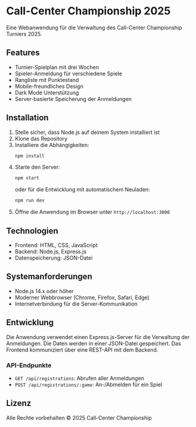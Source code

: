 # Call-Center Championship 2025

Eine Webanwendung für die Verwaltung des Call-Center Championship Turniers 2025.

## Features

- Turnier-Spielplan mit drei Wochen
- Spieler-Anmeldung für verschiedene Spiele
- Rangliste mit Punktestand
- Mobile-freundliches Design
- Dark Mode Unterstützung
- Server-basierte Speicherung der Anmeldungen

## Installation

1. Stelle sicher, dass Node.js auf deinem System installiert ist
2. Klone das Repository
3. Installiere die Abhängigkeiten:
   ```bash
   npm install
   ```
4. Starte den Server:
   ```bash
   npm start
   ```
   oder für die Entwicklung mit automatischem Neuladen:
   ```bash
   npm run dev
   ```
5. Öffne die Anwendung im Browser unter `http://localhost:3000`

## Technologien

- Frontend: HTML, CSS, JavaScript
- Backend: Node.js, Express.js
- Datenspeicherung: JSON-Datei

## Systemanforderungen

- Node.js 14.x oder höher
- Moderner Webbrowser (Chrome, Firefox, Safari, Edge)
- Internetverbindung für die Server-Kommunikation

## Entwicklung

Die Anwendung verwendet einen Express.js-Server für die Verwaltung der Anmeldungen. Die Daten werden in einer JSON-Datei gespeichert. Das Frontend kommuniziert über eine REST-API mit dem Backend.

### API-Endpunkte

- `GET /api/registrations`: Abrufen aller Anmeldungen
- `POST /api/registrations/:game`: An-/Abmelden für ein Spiel

## Lizenz

Alle Rechte vorbehalten © 2025 Call-Center Championship 
